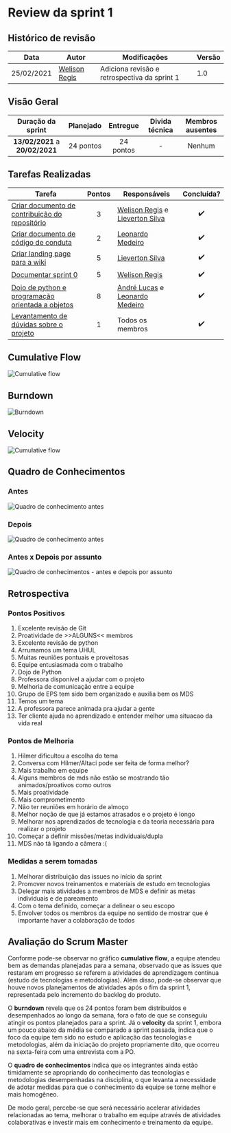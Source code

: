 # Review da sprint 1

## Histórico de revisão

| Data       | Autor                                        | Modificações                                 | Versão |
| ---------- | -------------------------------------------- | -------------------------------------------- | ------ |
| 25/02/2021 | [Welison Regis](https://github.com/WelisonR) | Adiciona revisão e retrospectiva da sprint 1 | 1.0    |

## Visão Geral

|        Duração da sprint        | Planejado | Entregue  | Divida técnica | Membros ausentes |
| :-----------------------------: | :-------: | :-------: | :------------: | :--------------: |
| **13/02/2021** a **20/02/2021** | 24 pontos | 24 pontos |       -        |      Nenhum      |

## Tarefas Realizadas

| Tarefa                                                                                                     | Pontos | Responsáveis                                                                                                        |     Concluída?     |
| ---------------------------------------------------------------------------------------------------------- | :----: | ------------------------------------------------------------------------------------------------------------------- | :----------------: |
| [Criar documento de contribuição do repositório](https://github.com/fga-eps-mds/2020.2-Projeto-Kokama-Wiki/issues/5)    |   3    | [Welison Regis](https://github.com/WelisonR) e [Lieverton Silva](https://github.com/lievertom)                      | :heavy_check_mark: |
| [Criar documento de código de conduta](https://github.com/fga-eps-mds/2020.2-Projeto-Kokama-Wiki/issues/12)             |   2    | [Leonardo Medeiro](https://github.com/leomedeiros1?tab=repositories)                                                | :heavy_check_mark: |
| [Criar landing page para a wiki](https://github.com/fga-eps-mds/2020.2-Projeto-Kokama-Wiki/issues/15)                   |   5    | [Lieverton Silva](https://github.com/lievertom)                                                                     | :heavy_check_mark: |
| [Documentar sprint 0](https://github.com/fga-eps-mds/2020.2-Projeto-Kokama-Wiki/issues/18)                              |   5    | [Welison Regis](https://github.com/WelisonR)                                                                        | :heavy_check_mark: |
| [Dojo de python e programação orientada a objetos](https://github.com/fga-eps-mds/2020.2-Projeto-Kokama-Wiki/issues/19) |   8    | [André Lucas](https://github.com/andrelucax) e [Leonardo Medeiro](https://github.com/leomedeiros1?tab=repositories) | :heavy_check_mark: |
| [Levantamento de dúvidas sobre o projeto](https://github.com/fga-eps-mds/2020.2-Projeto-Kokama-Wiki/issues/22)          |   1    | Todos os membros                                                                                                    | :heavy_check_mark: |

## Cumulative Flow

![Cumulative flow](../../assets/img/sprints/sprint-1/cumulative-flow.png)

## Burndown

![Burndown](../../assets/img/sprints/sprint-1/burndown.png)

## Velocity

![Cumulative flow](../../assets/img/sprints/sprint-1/velocity.png)

## Quadro de Conhecimentos

### Antes

![Quadro de conhecimento antes](../../assets/img/sprints/sprint-1/knowledge-board-before.png)

### Depois

![Quadro de conhecimento antes](../../assets/img/sprints/sprint-1/knowledge-board-after.png)

### Antes x Depois por assunto

![Quadro de conhecimentos - antes e depois por assunto](../../assets/img/sprints/sprint-1/knowledge-board-topics.png)

## Retrospectiva

### Pontos Positivos

1. Excelente revisão de Git
2. Proatividade de >>ALGUNS<< membros
3. Excelente revisão de python
4. Arrumamos um tema UHUL
5. Muitas reuniões pontuais e proveitosas
6. Equipe entusiasmada com o trabalho
7. Dojo de Python
8. Professora disponível a ajudar com o projeto
9. Melhoria de comunicação entre a equipe
10. Grupo de EPS tem sido bem organizado e auxilia bem os MDS
11. Temos um tema
12. A professora parece animada pra ajudar a gente
13. Ter cliente ajuda no aprendizado e entender melhor uma situacao da vida real

### Pontos de Melhoria

1. Hilmer dificultou a escolha do tema
2. Conversa com Hilmer/Altaci pode ser feita de forma melhor?
3. Mais trabalho em equipe
4. Alguns membros de mds não estão se mostrando tão animados/proativos como outros
5. Mais proatividade
6. Mais comprometimento
7. Não ter reuniões em horário de almoço
8. Melhor noção de que já estamos atrasados e o projeto é longo
9. Melhorar nos aprendizados de tecnologia e da teoria necessária para realizar o projeto
10. Começar a definir missões/metas individuais/dupla
11. MDS não tá ligando a câmera :(

### Medidas a serem tomadas

1. Melhorar distribuição das issues no início da sprint
2. Promover novos treinamentos e materiais de estudo em tecnologias
3. Delegar mais atividades a membros de MDS e definir as metas individuais e de pareamento
4. Com o tema definido, começar a delinear o seu escopo
5. Envolver todos os membros da equipe no sentido de mostrar que é importante haver a colaboração de todos

## Avaliação do Scrum Master

Conforme pode-se observar no gráfico **cumulative flow**, a equipe atendeu bem as demandas planejadas para a semana, observado que as issues que restaram em progresso se referem a atividades de aprendizagem contínua (estudo de tecnologias e metodologias). Além disso, pode-se observar que houve novos planejamentos de atividades após o fim da sprint 1, representada pelo incremento do backlog do produto.

O **burndown** revela que os 24 pontos foram bem distribuídos e desempenhados ao longo da semana, fora o fato de que se conseguiu atingir os pontos planejados para a sprint. Já o **velocity** da sprint 1, embora um pouco abaixo da média se comparado a sprint passada, indica que o foco da equipe tem sido no estudo e aplicação das tecnologias e metodologias, além da iniciação do projeto propriamente dito, que ocorreu na sexta-feira com uma entrevista com a PO.

O **quadro de conhecimentos** indica que os integrantes ainda estão timidamente se apropriando do conhecimento das tecnologias e metodologias desempenhadas na disciplina, o que levanta a necessidade de adotar medidas para que o conhecimento da equipe se torne melhor e mais homogêneo.

De modo geral, percebe-se que será necessário acelerar atividades relacionadas ao tema, melhorar o trabalho em equipe através de atividades colaborativas e investir mais em conhecimento e treinamento da equipe.
